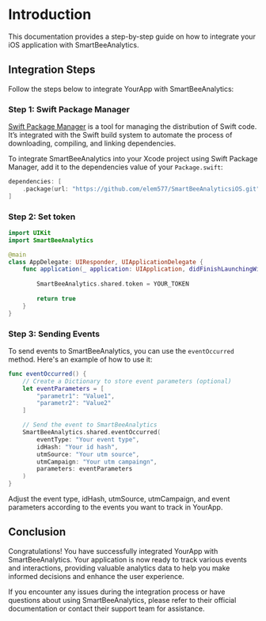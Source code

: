 Introduction
============

This documentation provides a step-by-step guide on how to integrate your iOS application with SmartBeeAnalytics.

Integration Steps
-----------------

Follow the steps below to integrate YourApp with SmartBeeAnalytics:

### Step 1: Swift Package Manager

[Swift Package Manager](https://swift.org/package-manager/) is a tool for managing the distribution of Swift code. It’s integrated with the Swift build system to automate the process of downloading, compiling, and linking dependencies.

To integrate SmartBeeAnalytics into your Xcode project using Swift Package Manager, add it to the dependencies value of your `Package.swift`:

```swift
dependencies: [
    .package(url: "https://github.com/elem577/SmartBeeAnalyticsiOS.git", .upToNextMajor(from: "1.0.0"))
]
```
        

### Step 2: Set token

```swift
import UIKit
import SmartBeeAnalytics

@main
class AppDelegate: UIResponder, UIApplicationDelegate {
    func application(_ application: UIApplication, didFinishLaunchingWithOptions launchOptions: [UIApplication.LaunchOptionsKey: Any]?) -> Bool {
        
        SmartBeeAnalytics.shared.token = YOUR_TOKEN
        
        return true
    }
}
```
        

### Step 3: Sending Events

To send events to SmartBeeAnalytics, you can use the `eventOccurred` method. Here's an example of how to use it:

```swift
func eventOccurred() {
    // Create a Dictionary to store event parameters (optional)
    let eventParameters = [
        "parametr1": "Value1",
        "parametr2": "Value2"
    ]

    // Send the event to SmartBeeAnalytics
    SmartBeeAnalytics.shared.eventOccurred(
        eventType: "Your event type",
        idHash: "Your id hash",
        utmSource: "Your utm source",
        utmCampaign: "Your utm campaingn",
        parameters: eventParameters
    )
}
```
        

Adjust the event type, idHash, utmSource, utmCampaign, and event parameters according to the events you want to track in YourApp.

Conclusion
----------

Congratulations! You have successfully integrated YourApp with SmartBeeAnalytics. Your application is now ready to track various events and interactions, providing valuable analytics data to help you make informed decisions and enhance the user experience.

If you encounter any issues during the integration process or have questions about using SmartBeeAnalytics, please refer to their official documentation or contact their support team for assistance.
